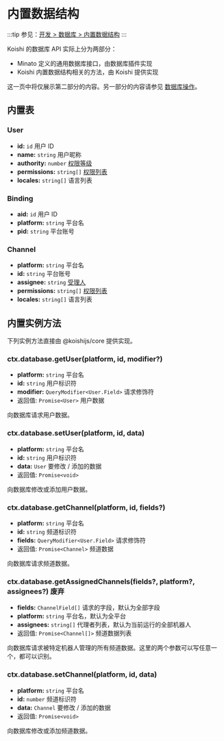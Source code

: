 # 内置数据结构

:::tip
参见：[开发 > 数据库 > 内置数据结构](../../guide/database/builtin.md)
:::

Koishi 的数据库 API 实际上分为两部分：

- Minato 定义的通用数据库接口，由数据库插件实现
- Koishi 内置数据结构相关的方法，由 Koishi 提供实现

这一页中将仅展示第二部分的内容。另一部分的内容请参见 [数据库操作](./database.md)。

## 内置表

### User

- **id:** `id` 用户 ID
- **name:** `string` 用户昵称
- **authority:** `number` [权限等级](../../guide/database/permission.md)
- **permissions:** `string[]` [权限列表](../../guide/database/permission.md)
- **locales:** `string[]` 语言列表

### Binding

- **aid:** `id` 用户 ID
- **platform:** `string` 平台名
- **pid:** `string` 平台账号

### Channel

- **platform:** `string` 平台名
- **id:** `string` 平台账号
- **assignee:** `string` [受理人](../../manual/usage/customize.md#受理人机制)
- **permissions:** `string[]` [权限列表](../../guide/database/permission.md)
- **locales:** `string[]` 语言列表

## 内置实例方法

下列实例方法直接由 @koishijs/core 提供实现。

### ctx.database.getUser(platform, id, modifier?)

- **platform:** `string` 平台名
- **id:** `string` 用户标识符
- **modifier:** `QueryModifier<User.Field>` 请求修饰符
- 返回值: `Promise<User>` 用户数据

向数据库请求用户数据。

### ctx.database.setUser(platform, id, data)

- **platform:** `string` 平台名
- **id:** `string` 用户标识符
- **data:** `User` 要修改 / 添加的数据
- 返回值: `Promise<void>`

向数据库修改或添加用户数据。

### ctx.database.getChannel(platform, id, fields?)

- **platform:** `string` 平台名
- **id:** `string` 频道标识符
- **fields:** `QueryModifier<User.Field>` 请求修饰符
- 返回值: `Promise<Channel>` 频道数据

向数据库请求频道数据。

### ctx.database.getAssignedChannels(fields?, platform?, assignees?) <badge type="danger">废弃</badge>

- **fields:** `ChannelField[]` 请求的字段，默认为全部字段
- **platform:** `string` 平台名，默认为全平台
- **assignees:** `string[]` 代理者列表，默认为当前运行的全部机器人
- 返回值: `Promise<Channel[]>` 频道数据列表

向数据库请求被特定机器人管理的所有频道数据。这里的两个参数可以写任意一个，都可以识别。

### ctx.database.setChannel(platform, id, data)

- **platform:** `string` 平台名
- **id:** `number` 频道标识符
- **data:** `Channel` 要修改 / 添加的数据
- 返回值: `Promise<void>`

向数据库修改或添加频道数据。
